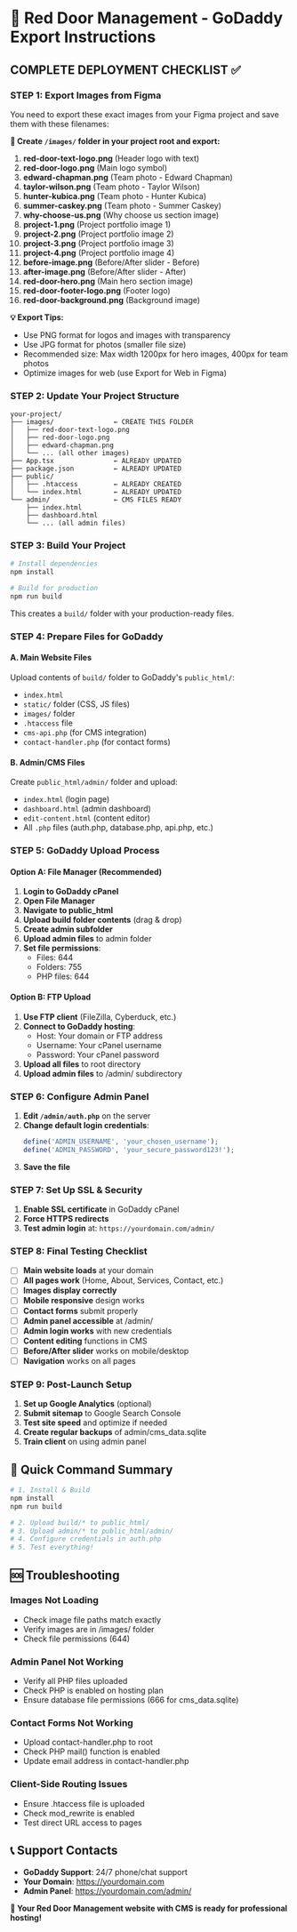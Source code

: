 # 🚀 Red Door Management - GoDaddy Export Instructions

## COMPLETE DEPLOYMENT CHECKLIST ✅

### STEP 1: Export Images from Figma
You need to export these exact images from your Figma project and save them with these filenames:

**📁 Create `/images/` folder in your project root and export:**

1. **red-door-text-logo.png** (Header logo with text)
2. **red-door-logo.png** (Main logo symbol)  
3. **edward-chapman.png** (Team photo - Edward Chapman)
4. **taylor-wilson.png** (Team photo - Taylor Wilson)
5. **hunter-kubica.png** (Team photo - Hunter Kubica)
6. **summer-caskey.png** (Team photo - Summer Caskey)
7. **why-choose-us.png** (Why choose us section image)
8. **project-1.png** (Project portfolio image 1)
9. **project-2.png** (Project portfolio image 2)
10. **project-3.png** (Project portfolio image 3)
11. **project-4.png** (Project portfolio image 4)
12. **before-image.png** (Before/After slider - Before)
13. **after-image.png** (Before/After slider - After)
14. **red-door-hero.png** (Main hero section image)
15. **red-door-footer-logo.png** (Footer logo)
16. **red-door-background.png** (Background image)

**💡 Export Tips:**
- Use PNG format for logos and images with transparency
- Use JPG format for photos (smaller file size)
- Recommended size: Max width 1200px for hero images, 400px for team photos
- Optimize images for web (use Export for Web in Figma)

### STEP 2: Update Your Project Structure
```
your-project/
├── images/               ← CREATE THIS FOLDER
│   ├── red-door-text-logo.png
│   ├── red-door-logo.png
│   ├── edward-chapman.png
│   └── ... (all other images)
├── App.tsx               ← ALREADY UPDATED
├── package.json          ← ALREADY UPDATED
├── public/
│   ├── .htaccess         ← ALREADY CREATED
│   └── index.html        ← ALREADY UPDATED
└── admin/                ← CMS FILES READY
    ├── index.html
    ├── dashboard.html
    └── ... (all admin files)
```

### STEP 3: Build Your Project
```bash
# Install dependencies
npm install

# Build for production
npm run build
```

This creates a `build/` folder with your production-ready files.

### STEP 4: Prepare Files for GoDaddy

#### A. Main Website Files
Upload contents of `build/` folder to GoDaddy's `public_html/`:
- `index.html`
- `static/` folder (CSS, JS files)
- `images/` folder
- `.htaccess` file
- `cms-api.php` (for CMS integration)
- `contact-handler.php` (for contact forms)

#### B. Admin/CMS Files
Create `public_html/admin/` folder and upload:
- `index.html` (login page)
- `dashboard.html` (admin dashboard)  
- `edit-content.html` (content editor)
- All `.php` files (auth.php, database.php, api.php, etc.)

### STEP 5: GoDaddy Upload Process

#### Option A: File Manager (Recommended)
1. **Login to GoDaddy cPanel**
2. **Open File Manager**
3. **Navigate to public_html**
4. **Upload build folder contents** (drag & drop)
5. **Create admin subfolder**
6. **Upload admin files** to admin folder
7. **Set file permissions**:
   - Files: 644
   - Folders: 755
   - PHP files: 644

#### Option B: FTP Upload
1. **Use FTP client** (FileZilla, Cyberduck, etc.)
2. **Connect to GoDaddy hosting**:
   - Host: Your domain or FTP address
   - Username: Your cPanel username  
   - Password: Your cPanel password
3. **Upload all files** to root directory
4. **Upload admin files** to /admin/ subdirectory

### STEP 6: Configure Admin Panel
1. **Edit `/admin/auth.php`** on the server
2. **Change default login credentials**:
   ```php
   define('ADMIN_USERNAME', 'your_chosen_username');
   define('ADMIN_PASSWORD', 'your_secure_password123!');
   ```
3. **Save the file**

### STEP 7: Set Up SSL & Security
1. **Enable SSL certificate** in GoDaddy cPanel
2. **Force HTTPS redirects**
3. **Test admin login** at: `https://yourdomain.com/admin/`

### STEP 8: Final Testing Checklist
- [ ] **Main website loads** at your domain
- [ ] **All pages work** (Home, About, Services, Contact, etc.)
- [ ] **Images display correctly**
- [ ] **Mobile responsive** design works
- [ ] **Contact forms** submit properly
- [ ] **Admin panel accessible** at /admin/
- [ ] **Admin login works** with new credentials
- [ ] **Content editing** functions in CMS
- [ ] **Before/After slider** works on mobile/desktop
- [ ] **Navigation** works on all pages

### STEP 9: Post-Launch Setup
1. **Set up Google Analytics** (optional)
2. **Submit sitemap** to Google Search Console
3. **Test site speed** and optimize if needed
4. **Create regular backups** of admin/cms_data.sqlite
5. **Train client** on using admin panel

## 🎯 Quick Command Summary
```bash
# 1. Install & Build
npm install
npm run build

# 2. Upload build/* to public_html/
# 3. Upload admin/* to public_html/admin/
# 4. Configure credentials in auth.php
# 5. Test everything!
```

## 🆘 Troubleshooting

### Images Not Loading
- Check image file paths match exactly
- Verify images are in /images/ folder
- Check file permissions (644)

### Admin Panel Not Working  
- Verify all PHP files uploaded
- Check PHP is enabled on hosting plan
- Ensure database file permissions (666 for cms_data.sqlite)

### Contact Forms Not Working
- Upload contact-handler.php to root
- Check PHP mail() function is enabled
- Update email address in contact-handler.php

### Client-Side Routing Issues
- Ensure .htaccess file is uploaded
- Check mod_rewrite is enabled
- Test direct URL access to pages

## 📞 Support Contacts
- **GoDaddy Support**: 24/7 phone/chat support
- **Your Domain**: https://yourdomain.com
- **Admin Panel**: https://yourdomain.com/admin/

**🎉 Your Red Door Management website with CMS is ready for professional hosting!**